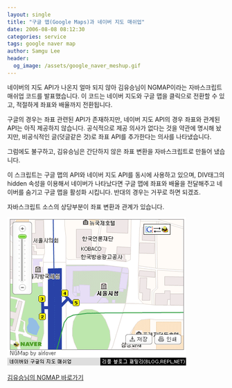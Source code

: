 ```yaml
---
layout: single
title: "구글 맵(Google Maps)과 네이버 지도 매쉬업"
date: 2006-08-08 08:12:30
categories: service
tags: google naver map
author: Samgu Lee
header:
  og_image: /assets/google_naver_meshup.gif
---
```


네이버의 지도 API가 나온지 얼마 되지 않아 김유승님이 NGMAP이라는 자바스크립트 매쉬업 코드를 발표했습니다. 이 코드는 네이버 지도와 구글 맵을 클릭으로 전환할 수 있고, 적절하게 좌표와 배율까지 전환됩니다.

구글의 경우는 좌표 관련된 API가 존재하지만, 네이버 지도 API의 경우 좌표와 관계된 API는 아직 제공하지 않습니다. 공식적으로 제공 의사가 없다는 것을 약관에 명시해 놨지만, 비공식적인 글(덧글같은 것)로 좌표 API를 추가한다는 의사를 나타냈습니다.

그럼에도 불구하고, 김유승님은 간단하지 않은 좌표 변환을 자바스크립트로 만들어 냈습니다.

이 스크립트는 구글 맵의 API와 네이버 지도 API를 동시에 사용하고 있으며, DIV태그의 hidden 속성을 이용해서 네이버가 나타났다면 구글 맵에 좌표와 배율을 전달해주고 네이버를 숨기고 구글 맵을 활성화 시킵니다. 반대의 경우는 거꾸로 하면 되겠죠.

자바스크립트 소스의 상당부분이 좌표 변환과 관계가 있습니다.

![구글과 네이버의 지도 매쉬업](/assets/google_naver_meshup.gif)

[김유승님의 NGMAP 바로가기](http://9eye.net/tt/entry/NGMap-v05)
